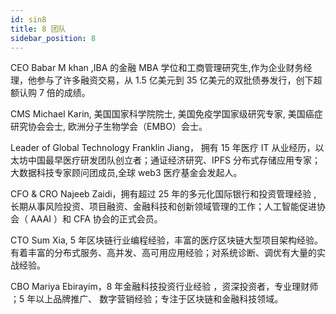 ```yaml
---
id: sin8
title: 8 团队
sidebar_position: 8
---
```


CEO Babar M khan ,IBA 的金融 MBA 学位和工商管理研究生,作为企业财务经理，他参与了许多融资交易，从 1.5 亿美元到 35 亿美元的双批债券发行，创下超额认购 7 倍的成绩。

CMS Michael Karin, 美国国家科学院院士, 美国免疫学国家级研究专家, 美国癌症研究协会会士, 欧洲分子生物学会（EMBO）会士。

Leader of Global Technology Franklin Jiang， 拥有 15 年医疗 IT 从业经历，以太坊中国最早医疗研发团队创立者；通证经济研究、IPFS 分布式存储应用专家；大数据科技专家顾问团成员,全球 web3 医疗基金会发起人。

CFO & CRO Najeeb Zaidi，拥有超过 25 年的多元化国际银行和投资管理经验 , 长期从事风险投资、项目融资、金融科技和创新领域管理的工作；人工智能促进协会（ AAAI ）和 CFA 协会的正式会员。

CTO Sum Xia, 5 年区块链行业编程经验，丰富的医疗区块链大型项目架构经验。有着丰富的分布式服务、高并发、高可用应用经验；对系统诊断、调优有大量的实战经验。

CBO Mariya Ebirayim，8 年金融科技投资行业经验 ，资深投资者，专业理财师 ；5 年以上品牌推广、 数字营销经验；专注于区块链和金融科技领域。
